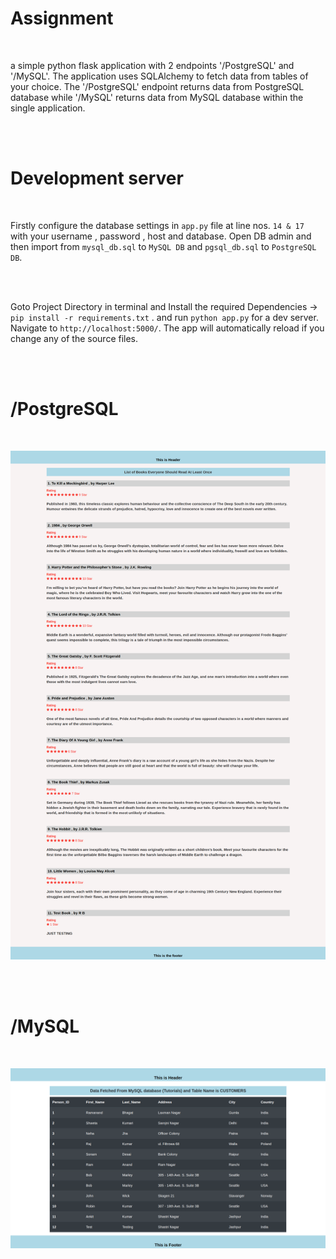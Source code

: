 # Assignment

<br/>

a simple python flask application with 2 endpoints '/PostgreSQL' and '/MySQL'. The application uses SQLAlchemy to fetch data from tables of your choice. The '/PostgreSQL' endpoint returns data from PostgreSQL database while '/MySQL' returns data from MySQL database within the single application. 

<br/><br/>

# Development server

<br/>

Firstly configure the database settings in `app.py` file at line nos. `14 & 17 ` with your username , password , host and database. Open DB admin and then import from `mysql_db.sql` to `MySQL DB` and `pgsql_db.sql` to `PostgreSQL DB`.

<br/><br/>

Goto Project Directory in terminal and Install the required Dependencies ->  `pip install -r requirements.txt` . and run `python app.py` for a dev server. Navigate to `http://localhost:5000/`. The app will automatically reload if you change any of the source files.


<br/><br/>

# /PostgreSQL
<br/>

![screenshot](postgres.png)

<br/><br/>

# /MySQL

<br/>

![MYSQL](mysql.png)